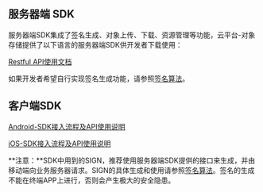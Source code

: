 ## 服务器端 SDK

服务器端SDK集成了签名生成、对象上传、下载、资源管理等功能，云平台-对象存储提供了以下语言的服务器端SDK供开发者下载使用：

[Restful API使用文档](/doc/product/227/API%20概览)

如果开发者希望自行实现签名生成功能，请参照[签名算法](/doc/product/227/签名算法)。

## 客户端SDK

[Android-SDK接入流程及API使用说明](/doc/product/227/Android%20SDK)

[iOS-SDK接入流程及API使用说明](/doc/product/227/iOS%20SDK)

**注意：**SDK中用到的SIGN，推荐使用服务器端SDK提供的接口来生成，并由移动端向业务服务器请求。SIGN的具体生成和使用请参照[签名算法](http://tce.fsphere.cn/doc/product/227/%E7%AD%BE%E5%90%8D%E7%AE%97%E6%B3%95)。签名的生成不能在终端APP上进行，否则会产生极大的安全隐患。